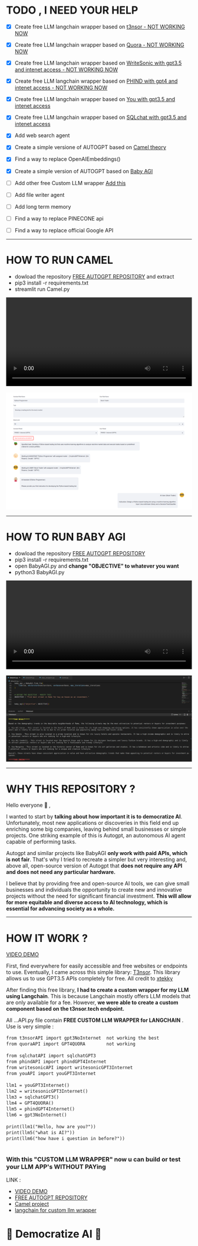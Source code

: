 # TODO , I NEED YOUR HELP 
- [x] Create free LLM langchain wrapper based on [t3nsor - NOT WORKING NOW](https://github.com/xtekky/gpt4free/tree/main/t3nsor) 
- [x] Create free LLM langchain wrapper based on [Quora - NOT WORKING NOW](https://github.com/xtekky/gpt4free/tree/main/qoura) 
- [x] Create free LLM langchain wrapper based on [WriteSonic with gpt3.5 and intenet access - NOT WORKING NOW](https://github.com/xtekky/gpt4free/tree/main/writesonic) 
- [x] Create free LLM langchain wrapper based on [PHIND with gpt4 and intenet access - NOT WORKING NOW](https://github.com/xtekky/gpt4free/tree/main/you) 
- [x] Create free LLM langchain wrapper based on [You with gpt3.5 and intenet access](https://github.com/xtekky/gpt4free/tree/main/you) 
- [x] Create free LLM langchain wrapper based on [SQLchat with gpt3.5 and intenet access](https://github.com/xtekky/gpt4free/tree/main/sqlchat) 
- [x] Add web search agent
- [x] Create a simple versione of AUTOGPT based on [Camel theory](https://arxiv.org/pdf/2303.17760.pdf)
- [x] Find a way to replace OpenAIEmbeddings()
- [x] Create a simple version of AUTOGPT based on [Baby AGI](https://alumni.media.mit.edu/~kris/ftp/SafeBabyAGI-J.BiegerEtAl2015.pdf)

- [ ] Add other free Custom LLM wrapper [Add this](https://github.com/xtekky/gpt4free)
- [ ] Add file writer agent
- [ ] Add long term memory
- [ ] Find a way to replace PINECONE api
- [ ] Find a way to replace official Google API


-----


# HOW TO RUN CAMEL
- dowload the repository [FREE AUTOGPT REPOSITORY](https://github.com/IntelligenzaArtificiale/Free-AUTOGPT-with-NO-API) and extract
- pip3 install -r requirements.txt
- streamlit run Camel.py
<video  width="100%" height="240" controls autoplay>
<source src="https://video.wixstatic.com/video/3c029f_363d7f30738147e5a43f5943757a0246/1080p/mp4/file.mp4"  type="video/webm" >
</video> 

![image|690x441](img/ok.png)


-----



# HOW TO RUN BABY AGI
- dowload the repository [FREE AUTOGPT REPOSITORY](https://github.com/IntelligenzaArtificiale/Free-AUTOGPT-with-NO-API)
- pip3 install -r requirements.txt
- open BabyAGI.py and **change "OBJECTIVE" to whatever you want**
- python3 BabyAGI.py
<video  width="100%" height="240" controls autoplay>
<source src="https://video.wixstatic.com/video/3c029f_363d7f30738147e5a43f5943757a0246/1080p/mp4/file.mp4"  type="video/webm" >
</video> 

![image|690x441](img/2.png)



-----



# WHY THIS REPOSITORY ?

Hello everyone :smiling_face_with_three_hearts: ,

I wanted to start by **talking about how important it is to democratize AI**. Unfortunately, most new applications or discoveries in this field end up enriching some big companies, leaving behind small businesses or simple projects. One striking example of this is Autogpt, an autonomous AI agent capable of performing tasks.

Autogpt and similar projects like BabyAGI **only work with paid APIs, which is not fair**. That's why I tried to recreate a simpler but very interesting and, above all, open-source version of Autogpt that **does not require any API and does not need any particular hardware.**

I believe that by providing free and open-source AI tools, we can give small businesses and individuals the opportunity to create new and innovative projects without the need for significant financial investment. **This will allow for more equitable and diverse access to AI technology, which is essential for advancing society as a whole.**



-----



# HOW IT WORK ?

[VIDEO DEMO](https://watch.screencastify.com/v/vSDUBdhfvh9yEwclHUyw)

First, find everywhere for easily accessible and free websites or endpoints to use. Eventually, I came across this simple library: [T3nsor](https://github.com/xtekky/gpt4free). This library allows us to use GPT3.5 APIs completely for free. All credit to [xtekky](https://github.com/xtekky/gpt4free)

After finding this free library, **I had to create a custom wrapper for my LLM using Langchain**. This is because Langchain mostly offers LLM models that are only available for a fee. However, **we were able to create a custom component based on the t3nsor.tech endpoint.**

All ...API.py file contain **FREE CUSTOM LLM WRAPPER for LANGCHAIN** . Use is very simple :

```
from t3nsorAPI import gpt3NoInternet  not working the best
from quoraAPI import GPT4QUORA        not working

from sqlchatAPI import sqlchatGPT3   
from phindAPI import phindGPT4Internet
from writesonicAPI import writesonicGPT3Internet
from youAPI import youGPT3Internet

llm1 = youGPT3Internet()
llm2 = writesonicGPT3Internet()
llm3 = sqlchatGPT3()
llm4 = GPT4QUORA()
llm5 = phindGPT4Internet()
llm6 = gpt3NoInternet()

print(llm1("Hello, how are you?"))
print(llm5("what is AI?"))
print(llm6("how have i question in before?"))


```

### With this "CUSTOM LLM WRAPPER" now u can build or test your LLM APP's WITHOUT PAYing

LINK : 
- [VIDEO DEMO](https://watch.screencastify.com/v/vSDUBdhfvh9yEwclHUyw)
- [FREE AUTOGPT REPOSITORY](https://github.com/IntelligenzaArtificiale/Free-AUTOGPT-with-NO-API)
- [Camel project](https://www.camel-ai.org/)
- [langchain for custom llm wrapper](https://python.langchain.com/en/latest/modules/models/llms/examples/custom_llm.html)


# **🤗 Democratize AI 🤗**

